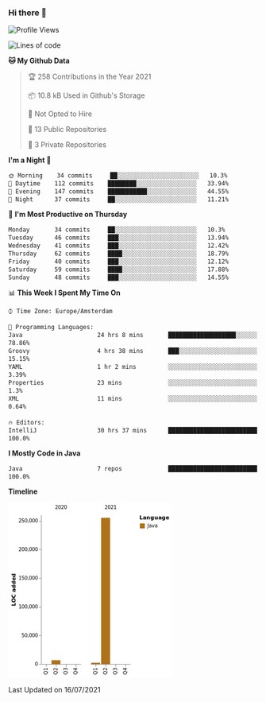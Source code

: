 ### Hi there 👋


<!--START_SECTION:waka-->
![Profile Views](http://img.shields.io/badge/Profile%20Views-0-blue)

![Lines of code](https://img.shields.io/badge/From%20Hello%20World%20I%27ve%20Written-264010%20lines%20of%20code-blue)

**🐱 My Github Data** 

> 🏆 258 Contributions in the Year 2021
 > 
> 📦 10.8 kB Used in Github's Storage 
 > 
> 🚫 Not Opted to Hire
 > 
> 📜 13 Public Repositories 
 > 
> 🔑 3 Private Repositories  
 > 
**I'm a Night 🦉** 

```text
🌞 Morning    34 commits     ██░░░░░░░░░░░░░░░░░░░░░░░   10.3% 
🌆 Daytime    112 commits    ████████░░░░░░░░░░░░░░░░░   33.94% 
🌃 Evening    147 commits    ███████████░░░░░░░░░░░░░░   44.55% 
🌙 Night      37 commits     ██░░░░░░░░░░░░░░░░░░░░░░░   11.21%

```
📅 **I'm Most Productive on Thursday** 

```text
Monday       34 commits     ██░░░░░░░░░░░░░░░░░░░░░░░   10.3% 
Tuesday      46 commits     ███░░░░░░░░░░░░░░░░░░░░░░   13.94% 
Wednesday    41 commits     ███░░░░░░░░░░░░░░░░░░░░░░   12.42% 
Thursday     62 commits     ████░░░░░░░░░░░░░░░░░░░░░   18.79% 
Friday       40 commits     ███░░░░░░░░░░░░░░░░░░░░░░   12.12% 
Saturday     59 commits     ████░░░░░░░░░░░░░░░░░░░░░   17.88% 
Sunday       48 commits     ███░░░░░░░░░░░░░░░░░░░░░░   14.55%

```


📊 **This Week I Spent My Time On** 

```text
⌚︎ Time Zone: Europe/Amsterdam

💬 Programming Languages: 
Java                     24 hrs 8 mins       ███████████████████░░░░░░   78.86% 
Groovy                   4 hrs 38 mins       ███░░░░░░░░░░░░░░░░░░░░░░   15.15% 
YAML                     1 hr 2 mins         ░░░░░░░░░░░░░░░░░░░░░░░░░   3.39% 
Properties               23 mins             ░░░░░░░░░░░░░░░░░░░░░░░░░   1.3% 
XML                      11 mins             ░░░░░░░░░░░░░░░░░░░░░░░░░   0.64%

🔥 Editors: 
IntelliJ                 30 hrs 37 mins      █████████████████████████   100.0%

```

**I Mostly Code in Java** 

```text
Java                     7 repos             █████████████████████████   100.0%

```


**Timeline**

![Chart not found](https://raw.githubusercontent.com/powercasgamer/powercasgamer/master/charts/bar_graph.png) 


 Last Updated on 16/07/2021
<!--END_SECTION:waka-->
